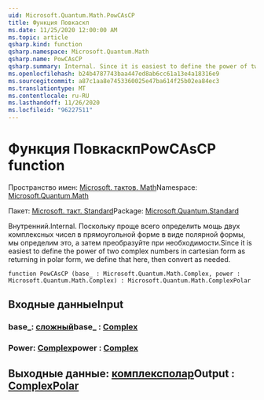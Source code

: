```yaml
---
uid: Microsoft.Quantum.Math.PowCAsCP
title: Функция Повкаскп
ms.date: 11/25/2020 12:00:00 AM
ms.topic: article
qsharp.kind: function
qsharp.namespace: Microsoft.Quantum.Math
qsharp.name: PowCAsCP
qsharp.summary: Internal. Since it is easiest to define the power of two complex numbers in cartesian form as returning in polar form, we define that here, then convert as needed.
ms.openlocfilehash: b24b4787743baa447ed8ab6cc61a13e4a18316e9
ms.sourcegitcommit: a87c1aa8e7453360025e47ba614f25b02ea84ec3
ms.translationtype: MT
ms.contentlocale: ru-RU
ms.lasthandoff: 11/26/2020
ms.locfileid: "96227511"
---
```

# <a name="powcascp-function"></a><span data-ttu-id="1ec6d-102">Функция Повкаскп</span><span class="sxs-lookup"><span data-stu-id="1ec6d-102">PowCAsCP function</span></span>

<span data-ttu-id="1ec6d-103">Пространство имен: [Microsoft. тактов. Math](xref:Microsoft.Quantum.Math)</span><span class="sxs-lookup"><span data-stu-id="1ec6d-103">Namespace: [Microsoft.Quantum.Math](xref:Microsoft.Quantum.Math)</span></span>

<span data-ttu-id="1ec6d-104">Пакет: [Microsoft. такт. Standard](https://nuget.org/packages/Microsoft.Quantum.Standard)</span><span class="sxs-lookup"><span data-stu-id="1ec6d-104">Package: [Microsoft.Quantum.Standard](https://nuget.org/packages/Microsoft.Quantum.Standard)</span></span>


<span data-ttu-id="1ec6d-105">Внутренний.</span><span class="sxs-lookup"><span data-stu-id="1ec6d-105">Internal.</span></span> <span data-ttu-id="1ec6d-106">Поскольку проще всего определить мощь двух комплексных чисел в прямоугольной форме в виде полярной формы, мы определим это, а затем преобразуйте при необходимости.</span><span class="sxs-lookup"><span data-stu-id="1ec6d-106">Since it is easiest to define the power of two complex numbers in cartesian form as returning in polar form, we define that here, then convert as needed.</span></span>

```qsharp
function PowCAsCP (base_ : Microsoft.Quantum.Math.Complex, power : Microsoft.Quantum.Math.Complex) : Microsoft.Quantum.Math.ComplexPolar
```


## <a name="input"></a><span data-ttu-id="1ec6d-107">Входные данные</span><span class="sxs-lookup"><span data-stu-id="1ec6d-107">Input</span></span>

### <a name="base_--complex"></a><span data-ttu-id="1ec6d-108">base_: [сложный](xref:Microsoft.Quantum.Math.Complex)</span><span class="sxs-lookup"><span data-stu-id="1ec6d-108">base_ : [Complex](xref:Microsoft.Quantum.Math.Complex)</span></span>




### <a name="power--complex"></a><span data-ttu-id="1ec6d-109">Power: [Complex](xref:Microsoft.Quantum.Math.Complex)</span><span class="sxs-lookup"><span data-stu-id="1ec6d-109">power : [Complex](xref:Microsoft.Quantum.Math.Complex)</span></span>





## <a name="output--complexpolar"></a><span data-ttu-id="1ec6d-110">Выходные данные: [комплексполар](xref:Microsoft.Quantum.Math.ComplexPolar)</span><span class="sxs-lookup"><span data-stu-id="1ec6d-110">Output : [ComplexPolar](xref:Microsoft.Quantum.Math.ComplexPolar)</span></span>


